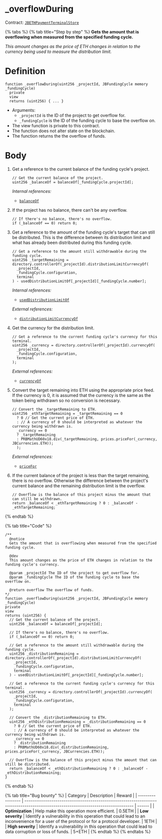 # \_overflowDuring

Contract: [`JBETHPaymentTerminalStore`](../)​‌

{% tabs %}
{% tab title="Step by step" %}
**Gets the amount that is overflowing when measured from the specified funding cycle.**

_This amount changes as the price of ETH changes in relation to the currency being used to measure the distribution limit._

# Definition

```solidity
function _overflowDuring(uint256 _projectId, JBFundingCycle memory _fundingCycle)
  private
  view
  returns (uint256) { ... }
```

* Arguments:
  * `_projectId` is the ID of the project to get overflow for.
  * `_fundingCycle` is the ID of the funding cycle to base the overflow on.
* The view function is private to this contract.
* The function does not alter state on the blockchain.
* The function returns the the overflow of funds.

# Body

1.  Get a reference to the current balance of the funding cycle's project.

    ```solidity
    // Get the current balance of the project.
    uint256 _balanceOf = balanceOf[_fundingCycle.projectId];
    ```

    _Internal references:_

    * [`balanceOf`](../properties/balanceof.md)
2.  If the project has no balance, there can't be any overflow.

    ```solidity
    // If there's no balance, there's no overflow.
    if (_balanceOf == 0) return 0;
    ```
3.  Get a reference to the amount of the funding cycle's target that can still be distributed. This is the difference between its distribution limit and what has already been distributed during this funding cycle.

    ```solidity
    // Get a reference to the amount still withdrawable during the funding cycle.
    uint256 _targetRemaining = directory.controllerOf(_projectId).distributionLimitCurrencyOf(
      _projectId,
      _fundingCycle.configuration,
      terminal
    ) - usedDistributionLimitOf[_projectId][_fundingCycle.number];
    ```

    _Internal references:_

    * [`usedDistributionLimitOf`](../properties/useddistributionlimitof.md)

    _External references:_

    * [`distributionLimitCurrencyOf`](../../../or-controllers/jbcontroller/properties/distributionlimitcurrencyof.md)
4.  Get the currency for the distribution limit.

    ```solidity
    // Get a reference to the current funding cycle's currency for this terminal.
    uint256 _currency = directory.controllerOf(_projectId).currencyOf(
      _projectId,
      _fundingCycle.configuration,
      terminal
    );
    ```

    _External references:_

    * [`currencyOf`](../../../or-controllers/jbcontroller/properties/currencyof.md)
5.  Convert the target remaining into ETH using the appropriate price feed. If the currency is 0, it is assumed that the currency is the same as the token being withdrawn so no conversion is necessary.

    ```solidity
    // Convert the _targetRemaining to ETH.
    uint256 _ethTargetRemaining = _targetRemaining == 0
      ? 0 // Get the current price of ETH.
      : // A currency of 0 should be interpreted as whatever the currency being withdrawn is.
      _currency == 0
      ? _targetRemaining
      : PRBMathUD60x18.div(_targetRemaining, prices.priceFor(_currency, JBCurrencies.ETH));
      );
    ```

    _External references:_

    * [`priceFor`](../../../jbprices/read/pricefor.md)
6.  If the current balance of the project is less than the target remaining, there is no overflow. Otherwise the difference between the project's current balance and the remaining distribution limit is the overflow.

    ```solidity
    // Overflow is the balance of this project minus the amount that can still be withdrawn.
    return _balanceOf < _ethTargetRemaining ? 0 : _balanceOf - _ethTargetRemaining;
    ```
{% endtab %}

{% tab title="Code" %}
```solidity
/**
  @notice
  Gets the amount that is overflowing when measured from the specified funding cycle.

  @dev
  This amount changes as the price of ETH changes in relation to the funding cycle's currency.
  
  @param _projectId The ID of the project to get overflow for.
  @param _fundingCycle The ID of the funding cycle to base the overflow on.

  @return overflow The overflow of funds.
*/
function _overflowDuring(uint256 _projectId, JBFundingCycle memory _fundingCycle)
private
view
returns (uint256) {
  // Get the current balance of the project.
  uint256 _balanceOf = balanceOf[_projectId];

  // If there's no balance, there's no overflow.
  if (_balanceOf == 0) return 0;

  // Get a reference to the amount still withdrawable during the funding cycle.
  uint256 _distributionRemaining = directory.controllerOf(_projectId).distributionLimitCurrencyOf(
    _projectId,
    _fundingCycle.configuration,
    terminal
  ) - usedDistributionLimitOf[_projectId][_fundingCycle.number];

  // Get a reference to the current funding cycle's currency for this terminal.
  uint256 _currency = directory.controllerOf(_projectId).currencyOf(
    _projectId,
    _fundingCycle.configuration,
    terminal
  );

  // Convert the _distributionRemaining to ETH.
  uint256 _ethDistributionRemaining = _distributionRemaining == 0
    ? 0 // Get the current price of ETH.
    : // A currency of 0 should be interpreted as whatever the currency being withdrawn is.
    _currency == 0
    ? _distributionRemaining
    : PRBMathUD60x18.div(_distributionRemaining, prices.priceFor(_currency, JBCurrencies.ETH));

  // Overflow is the balance of this project minus the amount that can still be distributed.
  return _balanceOf < _ethDistributionRemaining ? 0 : _balanceOf - _ethDistributionRemaining;
}
```
{% endtab %}

{% tab title="Bug bounty" %}
| Category          | Description                                                                                                                            | Reward |
| ----------------- | -------------------------------------------------------------------------------------------------------------------------------------- | ------ |
| **Optimization**  | Help make this operation more efficient.                                                                                               | 0.5ETH |
| **Low severity**  | Identify a vulnerability in this operation that could lead to an inconvenience for a user of the protocol or for a protocol developer. | 1ETH   |
| **High severity** | Identify a vulnerability in this operation that could lead to data corruption or loss of funds.                                        | 5+ETH  |
{% endtab %}
{% endtabs %}

